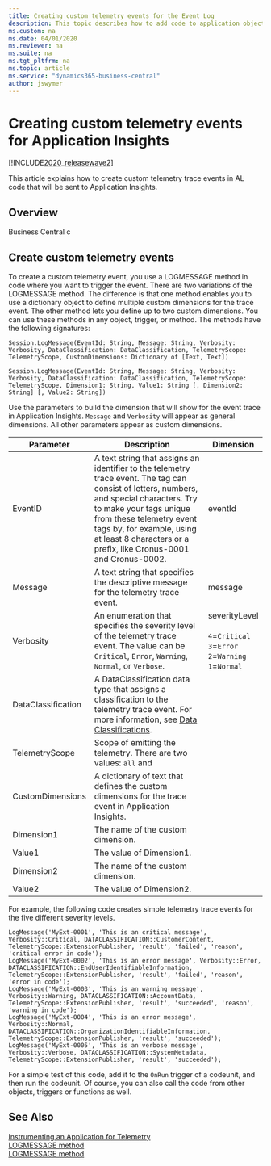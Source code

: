 ```yaml
---
title: Creating custom telemetry events for the Event Log
description: This topic describes how to add code to application objects that enables you to gather telemetry.
ms.custom: na
ms.date: 04/01/2020
ms.reviewer: na
ms.suite: na
ms.tgt_pltfrm: na
ms.topic: article
ms.service: "dynamics365-business-central"
author: jswymer
---
```

# Creating custom telemetry events for Application Insights

[!INCLUDE[2020_releasewave2](../includes/2020_releasewave2.md)]

This article explains how to create custom telemetry trace events in AL code that will be sent to Application Insights. 

## Overview

Business Central c

## Create custom telemetry events

To create a custom telemetry event, you use a LOGMESSAGE method in code where you want to trigger the event. There are two variations of the LOGMESSAGE method. The difference is that one method enables you to use a dictionary object to define multiple custom dimensions for the trace event. The other method lets you define up to two custom dimensions. You can use these methods in any object, trigger, or method. The methods have the following signatures:  

```
Session.LogMessage(EventId: String, Message: String, Verbosity: Verbosity, DataClassification: DataClassification, TelemetryScope: TelemetryScope, CustomDimensions: Dictionary of [Text, Text])
```

```
Session.LogMessage(EventId: String, Message: String, Verbosity: Verbosity, DataClassification: DataClassification, TelemetryScope: TelemetryScope, Dimension1: String, Value1: String [, Dimension2: String] [, Value2: String])
```

Use the parameters to build the dimension that will show for the event trace in Application Insights. `Message` and `Verbosity` will appear as general dimensions. All other parameters appear as custom dimensions. 

|Parameter|Description|Dimension|
|---------|-----------|---------------------------------|
|EventID|A text string that assigns an identifier to the telemetry trace event. The tag can consist of letters, numbers, and special characters. Try to make your tags unique from these telemetry event tags by, for example, using at least 8 characters or a prefix, like Cronus-0001 and Cronus-0002.|eventId|
|Message|A text string that specifies the descriptive message for the telemetry trace event.|message|
|Verbosity|An enumeration that specifies the severity level of the telemetry trace event. The value can be `Critical`, `Error`, `Warning`, `Normal`, or `Verbose`. |severityLevel<br /><br />`4`=`Critical`<br />`3`=`Error`<br />`2`=`Warning`<br />`1`=`Normal`|
|DataClassification|A DataClassification data type that assigns a classification to the telemetry trace event. For more information, see [Data Classifications](devenv-classifying-data.md#DataClassifications).|
|TelemetryScope|Scope of emitting the telemetry. There are two values: `all` and  |
|CustomDimensions|A dictionary of text that defines the custom dimensions for the trace event in Application Insights.|
|Dimension1|The name of the custom dimension.|
|Value1|The value of Dimension1.|
|Dimension2|The name of the custom dimension.|
|Value2|The value of Dimension2.|

For example, the following code creates simple telemetry trace events for the five different severity levels. 

```  
LogMessage('MyExt-0001', 'This is an critical message', Verbosity::Critical, DATACLASSIFICATION::CustomerContent, TelemetryScope::ExtensionPublisher, 'result', 'failed', 'reason', 'critical error in code');
LogMessage('MyExt-0002', 'This is an error message', Verbosity::Error, DATACLASSIFICATION::EndUserIdentifiableInformation, TelemetryScope::ExtensionPublisher, 'result', 'failed', 'reason', 'error in code');
LogMessage('MyExt-0003', 'This is an warning message', Verbosity::Warning, DATACLASSIFICATION::AccountData, TelemetryScope::ExtensionPublisher, 'result', 'succeeded', 'reason', 'warning in code');
LogMessage('MyExt-0004', 'This is an error message', Verbosity::Normal, DATACLASSIFICATION::OrganizationIdentifiableInformation, TelemetryScope::ExtensionPublisher, 'result', 'succeeded');
LogMessage('MyExt-0005', 'This is an verbose message', Verbosity::Verbose, DATACLASSIFICATION::SystemMetadata, TelemetryScope::ExtensionPublisher, 'result', 'succeeded');
```  

For a simple test of this code, add it to the `OnRun` trigger of a codeunit, and then run the codeunit. Of course, you can also call the code from other objects, triggers or functions as well.

## See Also

[Instrumenting an Application for Telemetry](devenv-instrument-application-for-telemetry.md)  
[LOGMESSAGE method](methods-auto/session/session-logmessage-string-string-verbosity-dataclassification-telemetryscope-dictionary[text,text]-method.md)  
[LOGMESSAGE method](methods-auto/session/session-logmessage-string-string-verbosity-dataclassification-telemetryscope-string-string-string-string-method.md)  
